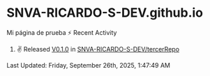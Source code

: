 # SNVA-RICARDO-S-DEV.github.io
Mi página de prueba
⚡ Recent Activity

<!--RECENT_ACTIVITY:start-->
1. ✌️ Released [V0.1.0](https://github.com/SNVA-RICARDO-S-DEV/tercerRepo/releases/tag/V0.1.0) in [SNVA-RICARDO-S-DEV/tercerRepo](https://github.com/SNVA-RICARDO-S-DEV/tercerRepo)<br>
<!--RECENT_ACTIVITY:end-->

<!--RECENT_ACTIVITY:last_update-->
Last Updated: Friday, September 26th, 2025, 1:47:49 AM
<!--RECENT_ACTIVITY:last_update_end-->
